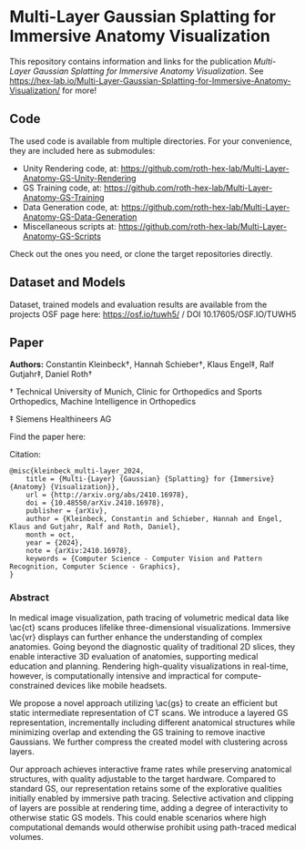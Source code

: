 # Multi-Layer Gaussian Splatting for Immersive Anatomy Visualization

This repository contains information and links for the publication *Multi-Layer Gaussian Splatting for Immersive Anatomy Visualization*. See https://hex-lab.io/Multi-Layer-Gaussian-Splatting-for-Immersive-Anatomy-Visualization/ for more!

## Code

The used code is available from multiple directories. For your convenience, they are included here as submodules:

- Unity Rendering code, at: https://github.com/roth-hex-lab/Multi-Layer-Anatomy-GS-Unity-Rendering
- GS Training code, at: https://github.com/roth-hex-lab/Multi-Layer-Anatomy-GS-Training
- Data Generation code, at: https://github.com/roth-hex-lab/Multi-Layer-Anatomy-GS-Data-Generation
- Miscellaneous scripts at: https://github.com/roth-hex-lab/Multi-Layer-Anatomy-GS-Scripts

Check out the ones you need, or clone the target repositories directly.

## Dataset and Models

Dataset, trained models and evaluation results are available from the projects OSF page here: https://osf.io/tuwh5/ / DOI 10.17605/OSF.IO/TUWH5

## Paper

**Authors:** Constantin Kleinbeck†, Hannah Schieber†, Klaus Engel‡, Ralf Gutjahr‡, Daniel Roth†

† Technical University of Munich, Clinic for Orthopedics and Sports Orthopedics, Machine Intelligence in Orthopedics

‡ Siemens Healthineers AG

Find the paper here: 

Citation:
```
@misc{kleinbeck_multi-layer_2024,
    title = {Multi-{Layer} {Gaussian} {Splatting} for {Immersive} {Anatomy} {Visualization}},
    url = {http://arxiv.org/abs/2410.16978},
    doi = {10.48550/arXiv.2410.16978},
    publisher = {arXiv},
    author = {Kleinbeck, Constantin and Schieber, Hannah and Engel, Klaus and Gutjahr, Ralf and Roth, Daniel},
    month = oct,
    year = {2024},
    note = {arXiv:2410.16978},
    keywords = {Computer Science - Computer Vision and Pattern Recognition, Computer Science - Graphics},
}
```

### Abstract

In medical image visualization, path tracing of volumetric medical data like \ac{ct} scans produces lifelike three-dimensional visualizations. Immersive \ac{vr} displays can further enhance the understanding of complex anatomies. Going beyond the diagnostic quality of traditional 2D slices, they enable interactive 3D evaluation of anatomies, supporting medical education and planning. Rendering high-quality visualizations in real-time, however, is computationally intensive and impractical for compute-constrained devices like mobile headsets.

We propose a novel approach utilizing \ac{gs} to create an efficient but static intermediate representation of CT scans. We introduce a layered GS representation, incrementally including different anatomical structures while minimizing overlap and extending the GS training to remove inactive Gaussians. We further compress the created model with clustering across layers. 

Our approach achieves interactive frame rates while preserving anatomical structures, with quality adjustable to the target hardware. Compared to standard GS, our representation retains some of the explorative qualities initially enabled by immersive path tracing. Selective activation and clipping of layers are possible at rendering time, adding a degree of interactivity to otherwise static GS models. This could enable scenarios where high computational demands would otherwise prohibit using path-traced medical volumes.

